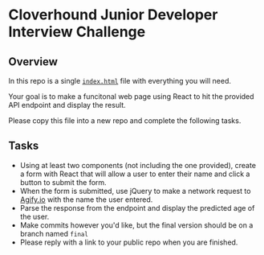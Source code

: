 # Cloverhound Junior Developer Interview Challenge

## Overview
In this repo is a single [`index.html`](./index.html) file with everything you will need.

Your goal is to make a funcitonal web page using React to hit the provided API endpoint and display the result.

Please copy this file into a new repo and complete the following tasks.
## Tasks
- Using at least two components (not including the one provided), create a form with React that will allow a user to enter their name and click a button to submit the form.
- When the form is submitted, use jQuery to make a network request to [Agify.io](https://agify.io/) with the name the user entered.
- Parse the response from the endpoint and display the predicted age of the user.
- Make commits however you'd like, but the final version should be on a branch named `final`
- Please reply with a link to your public repo when you are finished.
